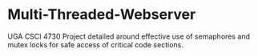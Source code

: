 # Multi-Threaded-Webserver
UGA CSCI 4730 Project detailed around effective use of semaphores and mutex locks for safe access of critical code sections.
